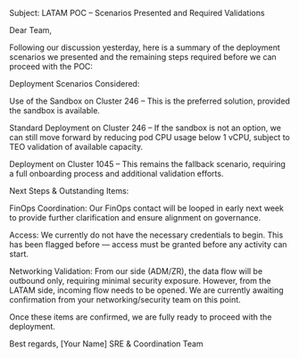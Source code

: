Subject: LATAM POC – Scenarios Presented and Required Validations

Dear Team,

Following our discussion yesterday, here is a summary of the deployment scenarios we presented and the remaining steps required before we can proceed with the POC:

Deployment Scenarios Considered:

Use of the Sandbox on Cluster 246 – This is the preferred solution, provided the sandbox is available.

Standard Deployment on Cluster 246 – If the sandbox is not an option, we can still move forward by reducing pod CPU usage below 1 vCPU, subject to TEO validation of available capacity.

Deployment on Cluster 1045 – This remains the fallback scenario, requiring a full onboarding process and additional validation efforts.

Next Steps & Outstanding Items:

FinOps Coordination: Our FinOps contact will be looped in early next week to provide further clarification and ensure alignment on governance.

Access: We currently do not have the necessary credentials to begin. This has been flagged before — access must be granted before any activity can start.

Networking Validation: From our side (ADM/ZR), the data flow will be outbound only, requiring minimal security exposure. However, from the LATAM side, incoming flow needs to be opened. We are currently awaiting confirmation from your networking/security team on this point.

Once these items are confirmed, we are fully ready to proceed with the deployment.

Best regards,
[Your Name]
SRE & Coordination Team
